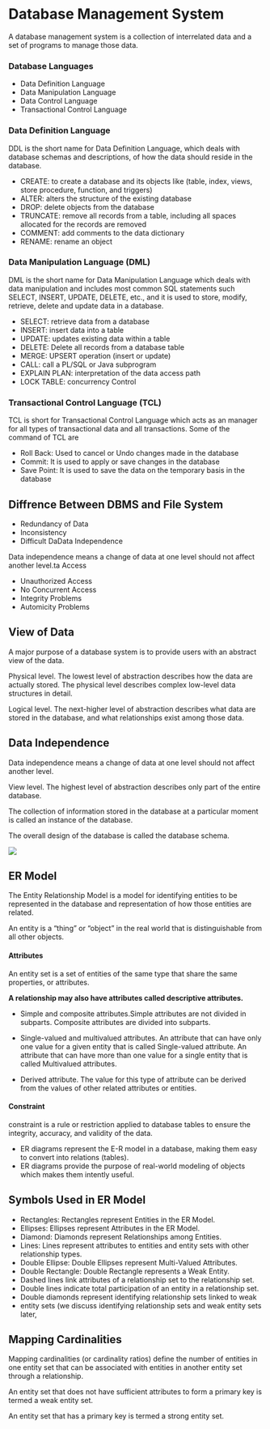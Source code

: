 # Database Management System

A database management system is a collection of interrelated data and a set of programs to manage those data.

### Database Languages
-  Data Definition Language
-  Data Manipulation Language
-  Data Control Language
-  Transactional Control Language

###  Data Definition Language
DDL is the short name for Data Definition Language, which deals with database schemas and descriptions, of how the data should reside in the database.

- CREATE: to create a database and its objects like (table, index, views, store procedure, function, and triggers)
- ALTER: alters the structure of the existing database
- DROP: delete objects from the database
- TRUNCATE: remove all records from a table, including all spaces allocated for the records are removed
- COMMENT: add comments to the data dictionary
- RENAME: rename an object

### Data Manipulation Language (DML)

DML is the short name for Data Manipulation Language which deals with data manipulation and includes most common SQL statements such SELECT, INSERT, UPDATE, DELETE, etc., and it is used to store, modify, retrieve, delete and update data in a database.

-  SELECT: retrieve data from a database
-  INSERT: insert data into a table
-  UPDATE: updates existing data within a table
-  DELETE: Delete all records from a database table
-  MERGE: UPSERT operation (insert or update)
-  CALL: call a PL/SQL or Java subprogram
-  EXPLAIN PLAN: interpretation of the data access path
-  LOCK TABLE: concurrency Control

### Transactional Control Language (TCL)

TCL is short for Transactional Control Language which acts as an manager for all types of transactional data and all transactions. Some of the command of TCL are

-   Roll Back: Used to cancel  or Undo changes made in the database 
-   Commit: It is used to apply or save changes in the database
-   Save Point: It is used to save the data on the temporary basis in the database

## Diffrence Between DBMS and File System
- Redundancy of Data
- Inconsistency
- Difficult DaData Independence

Data independence means a change of data at one level should not affect another level.ta Access
- Unauthorized Access
- No Concurrent Access
- Integrity Problems
- Automicity Problems

## View of Data
A major purpose of a database system is to provide users with an abstract view of the data.

Physical level. The lowest level of abstraction describes how the data are actually stored. The physical level describes complex low-level data structures in detail.

Logical level. The next-higher level of abstraction describes what data are stored in the database, and what relationships exist among those data.

## Data Independence

Data independence means a change of data at one level should not affect another level.

View level. The highest level of abstraction describes only part of the entire database.

The collection of information stored in the database at a particular moment is called an instance
of the database. 

The overall design of the database is called the database schema.

<img src="https://media.geeksforgeeks.org/wp-content/uploads/20231031152106/Data-Abstraction-and-Data-Independence.webp"/>

## ER Model
The Entity Relationship Model is a model for identifying entities to be represented in the database and representation of how those entities are related.

An entity is a “thing” or “object” in the real world that is distinguishable from all other objects.

#### Attributes
An entity set is a set of entities of the same type that share the same properties, or attributes.

**A relationship may also have attributes called descriptive attributes.**

- Simple and composite attributes.Simple attributes are not divided in subparts. Composite attributes are divided into subparts.
  
- Single-valued and multivalued attributes. An attribute that can have only one value for a given entity that is called Single-valued attribute. An attribute that can have more than one value for a single entity that is called Multivalued attributes.
  
- Derived attribute. The value for this type of attribute can be derived from the values of other related attributes or entities.

#### Constraint 
constraint is a rule or restriction applied to database tables to ensure the integrity, accuracy, and validity of the data.

- ER diagrams represent the E-R model in a database, making them easy to convert into relations (tables).
- ER diagrams provide the purpose of real-world modeling of objects which makes them intently useful.

## Symbols Used in ER Model 

  -  Rectangles: Rectangles represent Entities in the ER Model.
  -  Ellipses: Ellipses represent Attributes in the ER Model.
  -  Diamond: Diamonds represent Relationships among Entities.
  -  Lines: Lines represent attributes to entities and entity sets with other relationship types.
  -  Double Ellipse: Double Ellipses represent Multi-Valued Attributes.
  -  Double Rectangle: Double Rectangle represents a Weak Entity.
  -  Dashed lines link attributes of a relationship set to the relationship set.
  -  Double lines indicate total participation of an entity in a relationship set.
  -  Double diamonds represent identifying relationship sets linked to weak
  -  entity sets (we discuss identifying relationship sets and weak entity sets later,

## Mapping Cardinalities

Mapping cardinalities (or cardinality ratios) define the number of entities in one entity set that can be associated with entities in another entity set through a relationship.

An entity set that does not have sufficient attributes to form a primary key is termed a weak entity set.

An entity set that has a primary key is termed a strong entity set.

